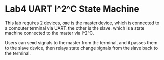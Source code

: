 # Lab4 UART I^2^C State Machine

This lab requires 2 devices, one is the master device, which is connected to a computer terminal via UART, the other is the slave, which is a state machine connected to the master via I^2^C.

Users can send signals to the master from the terminal, and it passes them to the slave device, then relays state change signals from the slave back to the terminal. 